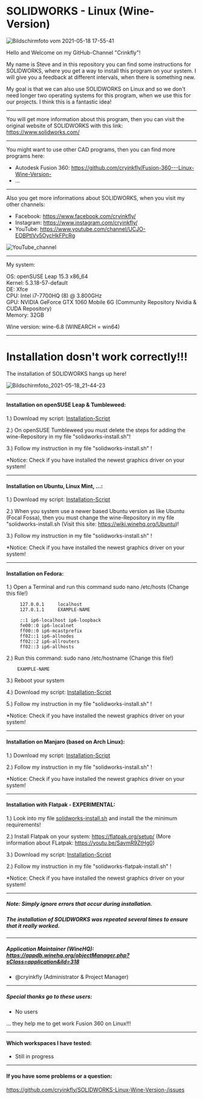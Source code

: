 # SOLIDWORKS - Linux (Wine-Version)

![Bildschirmfoto vom 2021-05-18 17-55-41](https://user-images.githubusercontent.com/79079633/118688257-2e3d0e80-b806-11eb-825f-0b245f700c78.png)

Hello and Welcome on my GitHub-Channel "Crinkfly"!

My name is Steve and in this repository you can find some instructions for SOLIDWORKS, where you get a way to install this program on your system.
I will give you a feedback at different intervals, when there is something new.

My goal is that we can also use SOLIDWORKS on Linux and so we don't need longer two operating systems for this program, when we use this for our projects. I think this is a fantastic idea!

________________________________________________

You will get more information about this program, then you can visit the original website of SOLIDWORKS with this link: https://www.solidworks.com/
________________________________________________

You might want to use other CAD programs, then you can find more programs here:

  - Autodesk Fusion 360: https://github.com/cryinkfly/Fusion-360---Linux-Wine-Version-
  - ...
________________________________________________

Also you get more informations about SOLIDWORKS, when you visit my other channels:

  - Facebook:  https://www.facebook.com/cryinkfly/
  - Instagram: https://www.instagram.com/cryinkfly/
  - YouTube:   https://www.youtube.com/channel/UCJO-EOBPtlVv5OycHkFPcRg


![YouTube_channel](https://user-images.githubusercontent.com/79079633/115113000-5d066180-9f88-11eb-89c4-fd4ddea305ed.png)

________________________________________________

My system:

OS: openSUSE Leap 15.3 x86_64<br/>
Kernel: 5.3.18-57-default<br/>
DE: Xfce<br/>
CPU: Intel i7-7700HQ (8) @ 3.800GHz<br/>
GPU: NVIDIA GeForce GTX 1060 Mobile 6G (Community Repository Nvidia & CUDA Repository)<br/>
Memory: 32GB

Wine version: wine-6.8 (WINEARCH = win64)

________________________________________________

# Installation dosn't work correctly!!!

The installation of SOLIDWORKS hangs up here!

![Bildschirmfoto_2021-05-18_21-44-23](https://user-images.githubusercontent.com/79079633/118714067-cb0da500-b822-11eb-87ce-b3d84a1687f0.png)

________________________________________________

#### Installation on openSUSE Leap & Tumbleweed:

1.) Download my script: [Installation-Script](https://github.com/cryinkfly/SOLIDWORKS-Linux-Wine-Version-/blob/main/scripts/solidworks-install.sh)

2.) On openSUSE Tumbleweed you must delete the steps for adding the wine-Repository in my file "solidworks-install.sh"!
    
3.) Follow my instruction in my file "solidworks-install.sh" !

*Notice: Check if you have installed the newest graphics driver on your system!

________________________________________________________________________________________________


#### Installation on Ubuntu, Linux Mint, ...:

1.) Download my script: [Installation-Script](https://github.com/cryinkfly/SOLIDWORKS-Linux-Wine-Version-/blob/main/scripts/solidworks-install.sh)

2.) When you system use a newer based Ubuntu version as like Ubuntu (Focal Fossa), then you must change the wine-Repository in my file "solidworks-install.sh (Visit this site: https://wiki.winehq.org/Ubuntu)!
    
3.) Follow my instruction in my file "solidworks-install.sh" !

*Notice: Check if you have installed the newest graphics driver on your system!

________________________________________________________________________________________________


#### Installation on Fedora:

1.) Open a Terminal and run this command sudo nano /etc/hosts (Change this file!)

         127.0.0.1     localhost
         127.0.1.1     EXAMPLE-NAME
         
         ::1 ip6-localhost ip6-loopback
         fe00::0 ip6-localnet
         ff00::0 ip6-mcastprefix
         ff02::1 ip6-allnodes
         ff02::2 ip6-allrouters
         ff02::3 ip6-allhosts

2.) Run this command: sudo nano /etc/hostname (Change this file!)

        EXAMPLE-NAME

3.) Reboot your system

4.) Download my script: [Installation-Script](https://github.com/cryinkfly/SOLIDWORKS-Linux-Wine-Version-/blob/main/scripts/solidworks-install.sh)

5.) Follow my instruction in my file "solidworks-install.sh" !

*Notice: Check if you have installed the newest graphics driver on your system!
 
________________________________________________________________________________________________


#### Installation on Manjaro (based on Arch Linux): 

1.) Download my script: [Installation-Script](https://github.com/cryinkfly/SOLIDWORKS-Linux-Wine-Version-/blob/main/scripts/solidworks-install.sh)

2.) Follow my instruction in my file "solidworks-install.sh" !

*Notice: Check if you have installed the newest graphics driver on your system!

________________________________________________________________________________________________

#### Installation with Flatpak - EXPERIMENTAL:

1.) Look into my file [solidworks-install.sh](https://github.com/cryinkfly/SOLIDWORKS-Linux-Wine-Version-/blob/main/scripts/solidworks-install.sh) and install the the minimum requirements!

2.) Install Flatpak on your system: https://flatpak.org/setup/ (More information about FLatpak: https://youtu.be/SavmR9ZtHg0)

3.) Download my script: [Installation-Script](https://github.com/cryinkfly/SOLIDWORKS-Linux-Wine-Version-/blob/main/scripts/solidworks-flatpak-install.sh)

2.) Follow my instruction in my file "solidworks-flatpak-install.sh" !

*Notice: Check if you have installed the newest graphics driver on your system!

________________________________________________________________________________________________

##### Note: Simply ignore errors that occur during installation. 
#####       The installation of SOLIDWORKS was repeated several times to ensure that it really worked.

________________________________________________________________________________________________

##### Application Maintainer (WineHQ): https://appdb.winehq.org/objectManager.php?sClass=application&iId=318

- @cryinkfly (Administrator & Project Manager)

________________________________________________________________________________________________

#####        Special thanks go to these users:

- No users

... they help me to get work Fusion 360 on Linux!!!
________________________________________________________________________________________________

#### Which workspaces I have tested:

- Still in progress
________________________________________________________________________________________________

#### If you have some problems or a question:

https://github.com/cryinkfly/SOLIDWORKS-Linux-Wine-Version-/issues

